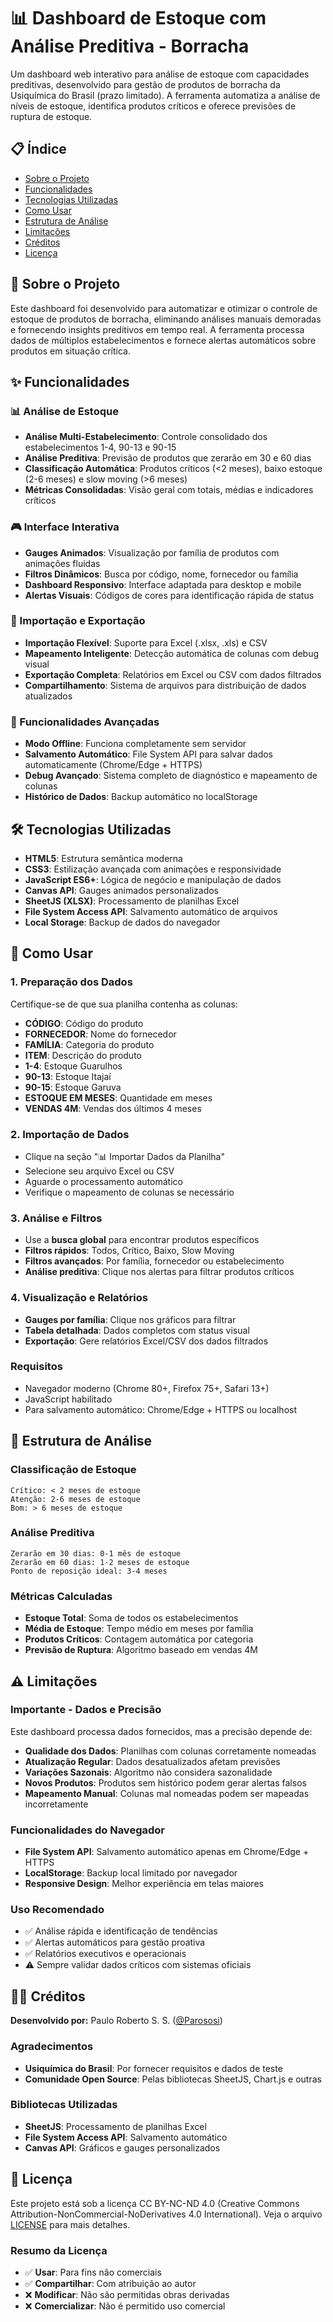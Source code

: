 # 📊 Dashboard de Estoque com Análise Preditiva - Borracha

Um dashboard web interativo para análise de estoque com capacidades preditivas, desenvolvido para gestão de produtos de borracha da Usiquímica do Brasil (prazo limitado). A ferramenta automatiza a análise de níveis de estoque, identifica produtos críticos e oferece previsões de ruptura de estoque.

## 📋 Índice

- [Sobre o Projeto](#sobre-o-projeto)
- [Funcionalidades](#funcionalidades)
- [Tecnologias Utilizadas](#tecnologias-utilizadas)
- [Como Usar](#como-usar)
- [Estrutura de Análise](#estrutura-de-análise)
- [Limitações](#limitações)
- [Créditos](#créditos)
- [Licença](#licença)

## 🎯 Sobre o Projeto

Este dashboard foi desenvolvido para automatizar e otimizar o controle de estoque de produtos de borracha, eliminando análises manuais demoradas e fornecendo insights preditivos em tempo real. A ferramenta processa dados de múltiplos estabelecimentos e fornece alertas automáticos sobre produtos em situação crítica.

## ✨ Funcionalidades

### 📊 Análise de Estoque
- **Análise Multi-Estabelecimento**: Controle consolidado dos estabelecimentos 1-4, 90-13 e 90-15
- **Análise Preditiva**: Previsão de produtos que zerarão em 30 e 60 dias
- **Classificação Automática**: Produtos críticos (<2 meses), baixo estoque (2-6 meses) e slow moving (>6 meses)
- **Métricas Consolidadas**: Visão geral com totais, médias e indicadores críticos

### 🎮 Interface Interativa
- **Gauges Animados**: Visualização por família de produtos com animações fluidas
- **Filtros Dinâmicos**: Busca por código, nome, fornecedor ou família
- **Dashboard Responsivo**: Interface adaptada para desktop e mobile
- **Alertas Visuais**: Códigos de cores para identificação rápida de status

### 📄 Importação e Exportação
- **Importação Flexível**: Suporte para Excel (.xlsx, .xls) e CSV
- **Mapeamento Inteligente**: Detecção automática de colunas com debug visual
- **Exportação Completa**: Relatórios em Excel ou CSV com dados filtrados
- **Compartilhamento**: Sistema de arquivos para distribuição de dados atualizados

### 🔧 Funcionalidades Avançadas
- **Modo Offline**: Funciona completamente sem servidor
- **Salvamento Automático**: File System API para salvar dados automaticamente (Chrome/Edge + HTTPS)
- **Debug Avançado**: Sistema completo de diagnóstico e mapeamento de colunas
- **Histórico de Dados**: Backup automático no localStorage

## 🛠 Tecnologias Utilizadas

- **HTML5**: Estrutura semântica moderna
- **CSS3**: Estilização avançada com animações e responsividade
- **JavaScript ES6+**: Lógica de negócio e manipulação de dados
- **Canvas API**: Gauges animados personalizados
- **SheetJS (XLSX)**: Processamento de planilhas Excel
- **File System Access API**: Salvamento automático de arquivos
- **Local Storage**: Backup de dados do navegador

## 🚀 Como Usar

### 1. Preparação dos Dados
Certifique-se de que sua planilha contenha as colunas:
- **CÓDIGO**: Código do produto
- **FORNECEDOR**: Nome do fornecedor
- **FAMÍLIA**: Categoria do produto
- **ITEM**: Descrição do produto
- **1-4**: Estoque Guarulhos
- **90-13**: Estoque Itajaí
- **90-15**: Estoque Garuva
- **ESTOQUE EM MESES**: Quantidade em meses
- **VENDAS 4M**: Vendas dos últimos 4 meses

### 2. Importação de Dados
- Clique na seção "📊 Importar Dados da Planilha"
- Selecione seu arquivo Excel ou CSV
- Aguarde o processamento automático
- Verifique o mapeamento de colunas se necessário

### 3. Análise e Filtros
- Use a **busca global** para encontrar produtos específicos
- **Filtros rápidos**: Todos, Crítico, Baixo, Slow Moving
- **Filtros avançados**: Por família, fornecedor ou estabelecimento
- **Análise preditiva**: Clique nos alertas para filtrar produtos críticos

### 4. Visualização e Relatórios
- **Gauges por família**: Clique nos gráficos para filtrar
- **Tabela detalhada**: Dados completos com status visual
- **Exportação**: Gere relatórios Excel/CSV dos dados filtrados

### Requisitos
- Navegador moderno (Chrome 80+, Firefox 75+, Safari 13+)
- JavaScript habilitado
- Para salvamento automático: Chrome/Edge + HTTPS ou localhost

## 📐 Estrutura de Análise

### Classificação de Estoque
```
Crítico: < 2 meses de estoque
Atenção: 2-6 meses de estoque  
Bom: > 6 meses de estoque
```

### Análise Preditiva
```
Zerarão em 30 dias: 0-1 mês de estoque
Zerarão em 60 dias: 1-2 meses de estoque
Ponto de reposição ideal: 3-4 meses
```

### Métricas Calculadas
- **Estoque Total**: Soma de todos os estabelecimentos
- **Média de Estoque**: Tempo médio em meses por família
- **Produtos Críticos**: Contagem automática por categoria
- **Previsão de Ruptura**: Algoritmo baseado em vendas 4M

## ⚠️ Limitações

### Importante - Dados e Precisão
Este dashboard processa dados fornecidos, mas a precisão depende de:

- **Qualidade dos Dados**: Planilhas com colunas corretamente nomeadas
- **Atualização Regular**: Dados desatualizados afetam previsões
- **Variações Sazonais**: Algoritmo não considera sazonalidade
- **Novos Produtos**: Produtos sem histórico podem gerar alertas falsos
- **Mapeamento Manual**: Colunas mal nomeadas podem ser mapeadas incorretamente

### Funcionalidades do Navegador
- **File System API**: Salvamento automático apenas em Chrome/Edge + HTTPS
- **LocalStorage**: Backup local limitado por navegador
- **Responsive Design**: Melhor experiência em telas maiores

### Uso Recomendado
- ✅ Análise rápida e identificação de tendências
- ✅ Alertas automáticos para gestão proativa
- ✅ Relatórios executivos e operacionais
- ⚠️ Sempre validar dados críticos com sistemas oficiais

## 👨‍💻 Créditos

**Desenvolvido por:** Paulo Roberto S. S. ([@Parososi](https://github.com/parososi))

### Agradecimentos
- **Usiquímica do Brasil**: Por fornecer requisitos e dados de teste
- **Comunidade Open Source**: Pelas bibliotecas SheetJS, Chart.js e outras

### Bibliotecas Utilizadas
- **SheetJS**: Processamento de planilhas Excel
- **File System Access API**: Salvamento automático
- **Canvas API**: Gráficos e gauges personalizados

## 📄 Licença

Este projeto está sob a licença CC BY-NC-ND 4.0 (Creative Commons Attribution-NonCommercial-NoDerivatives 4.0 International). Veja o arquivo [LICENSE](LICENSE) para mais detalhes.

### Resumo da Licença
- ✅ **Usar**: Para fins não comerciais
- ✅ **Compartilhar**: Com atribuição ao autor
- ❌ **Modificar**: Não são permitidas obras derivadas
- ❌ **Comercializar**: Não é permitido uso comercial